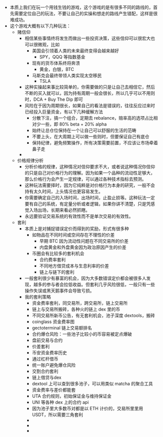 - 本质上我们在玩一个用钱生钱的游戏，这个游戏的是有很多不同的路线的，首先需要定位自己的玩法，不要让自己的实操和想走的路线产生错配，这样是很难成功。
- 这个游戏大概有以下几种玩法：
	- 赌信仰
		- 相信某些事情终将发生而做出一些投资决策，这些信仰可以很宏大也可以很微观，比如
			- 美国会引领着人类的未来最终变得会越来越好
				- SPY，QQQ 等指数基金
			- 现有的货币体系终将奔溃
				- 黄金，白银，BTC
			- 马斯克会最终带领人类实现太空移民
				- TSLA
		- 这种实操起来事比较简单的，你需要做的只是让自己去相信它，然后不断的买入就可以，因为持有周期一般会很长，所以几乎可以不用则时，DCA + Buy The Dip 即可
		- 风险在于因为周期很长，如果自己的看法是错误的，往往反应过来时已经投入巨量资金，有以下几种缓解方法
			- 分散下注，搞一个组合，定期去 rebalance，赔率高的选项占比相对少一些，即 80% beta + 20% alpha
			- 始终让总仓位保持在一个让自己可以舒服的生活的范畴
			- 不要上头，在大周期上可以做一些则时，但要保证自己有底仓
			- 保持纪律，避免频繁操作，所有决策需要前置，不应该让市场牵着鼻子走
		-
	- 价格规律分析
		- 分析价格的规律，这种情况对信仰要求不大，或者说这种情况你信仰的只是自己对价格行为的理解。因为如果一个品种的流动性足够大，那么价格行为会产生一定规律，可以通过各种技术指标去预测。
		- 这种玩法需要择时，因为它纯粹是对价格行为本身的研究，一般不会持有太久时间，上头情况也更容易发生。
		- 你需要确定自己的入场时间，出场时间，止盈止损等。这种玩法一定要有自己的系统，有定量分析或者逻辑，如果你讲不清楚，只是凭感觉入场出场，长期来看必然抓瞎。
		- 永远要验证交易系统的有效性而不是单次交易的有效性。
	- 套利
		- 本质上是对捕捉错误定价而得到的奖励，形式有很多种
			- 如物品在不同时间或空间存在不理性的价差
				- 早期 BTC 因为流动性问题在不同交易所的价差
				- 内盘黄金和外盘黄金因为政治原因产生的价差
			- 币圈会有比较多的套利机会
				- 合约费率套利
				- 不同地方借贷成本与生息利率的价差
				- 链上与链下的套利
		- 一般套利很少有暴富的机会，因为大多数错误定价都会被很多人发现，越多的参与者会拉低收益。但套利几乎风险很低，一般只有一些操作失误或黑天鹅事件会导致亏损。
		- 我的套利策略
			- 资金费率套利，同交易所，跨交易所，链上交易所
			- 链上与交易所搬砖，各种火的链上 dex 里的币
			- 不同交易所新币公告，有无套利机会，池子深度 dextools，搬砖
			- coinglass 资金费率图
			- gectoterminal 链上交易额排名
			- 合约爆仓风险：一些池子比较小的币容易被定点爆破
			- 盘前交易与合约
			- 价差套利
			- 币安资金费率历史
			- 通过杠杆借币
			- 统一账户避免爆仓风险
			- 交割合约套利
			- 链上借贷与dex
			- dextool 上可以查到很多池子，可以用类似 matcha 的聚合工具
			- 资金费率与差价都能套
			- UTA 合约规则，初始保证金与维持保证金
			- UNI 等各种 dex 上的合约 api
			- 因为池子里大多数币对都是以 ETH 计价的，交易所里里用 USDT，所以需要三角套利
			-
			-
			-